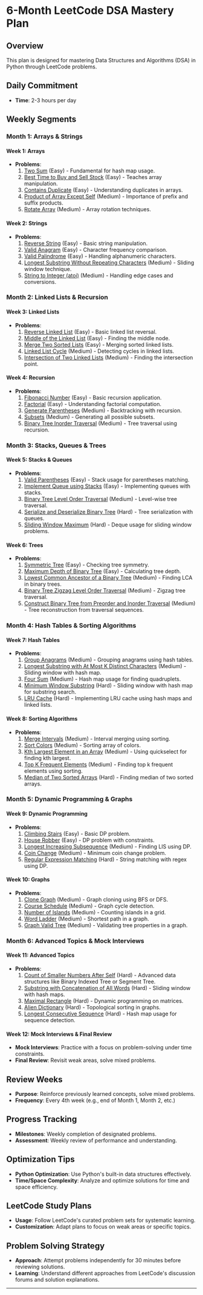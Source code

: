# 6-Month LeetCode DSA Mastery Plan

## Overview
This plan is designed for mastering Data Structures and Algorithms (DSA) in Python through LeetCode problems.

## Daily Commitment
- **Time**: 2-3 hours per day

## Weekly Segments

### Month 1: Arrays & Strings

#### Week 1: Arrays
- **Problems**:
  1. [Two Sum](https://leetcode.com/problems/two-sum/) (Easy) - Fundamental for hash map usage.
  2. [Best Time to Buy and Sell Stock](https://leetcode.com/problems/best-time-to-buy-and-sell-stock/) (Easy) - Teaches array manipulation.
  3. [Contains Duplicate](https://leetcode.com/problems/contains-duplicate/) (Easy) - Understanding duplicates in arrays.
  4. [Product of Array Except Self](https://leetcode.com/problems/product-of-array-except-self/) (Medium) - Importance of prefix and suffix products.
  5. [Rotate Array](https://leetcode.com/problems/rotate-array/) (Medium) - Array rotation techniques.

#### Week 2: Strings
- **Problems**:
  1. [Reverse String](https://leetcode.com/problems/reverse-string/) (Easy) - Basic string manipulation.
  2. [Valid Anagram](https://leetcode.com/problems/valid-anagram/) (Easy) - Character frequency comparison.
  3. [Valid Palindrome](https://leetcode.com/problems/valid-palindrome/) (Easy) - Handling alphanumeric characters.
  4. [Longest Substring Without Repeating Characters](https://leetcode.com/problems/longest-substring-without-repeating-characters/) (Medium) - Sliding window technique.
  5. [String to Integer (atoi)](https://leetcode.com/problems/string-to-integer-atoi/) (Medium) - Handling edge cases and conversions.

### Month 2: Linked Lists & Recursion

#### Week 3: Linked Lists
- **Problems**:
  1. [Reverse Linked List](https://leetcode.com/problems/reverse-linked-list/) (Easy) - Basic linked list reversal.
  2. [Middle of the Linked List](https://leetcode.com/problems/middle-of-the-linked-list/) (Easy) - Finding the middle node.
  3. [Merge Two Sorted Lists](https://leetcode.com/problems/merge-two-sorted-lists/) (Easy) - Merging sorted linked lists.
  4. [Linked List Cycle](https://leetcode.com/problems/linked-list-cycle/) (Medium) - Detecting cycles in linked lists.
  5. [Intersection of Two Linked Lists](https://leetcode.com/problems/intersection-of-two-linked-lists/) (Medium) - Finding the intersection point.

#### Week 4: Recursion
- **Problems**:
  1. [Fibonacci Number](https://leetcode.com/problems/fibonacci-number/) (Easy) - Basic recursion application.
  2. [Factorial](https://leetcode.com/problems/factorial/) (Easy) - Understanding factorial computation.
  3. [Generate Parentheses](https://leetcode.com/problems/generate-parentheses/) (Medium) - Backtracking with recursion.
  4. [Subsets](https://leetcode.com/problems/subsets/) (Medium) - Generating all possible subsets.
  5. [Binary Tree Inorder Traversal](https://leetcode.com/problems/binary-tree-inorder-traversal/) (Medium) - Tree traversal using recursion.

### Month 3: Stacks, Queues & Trees

#### Week 5: Stacks & Queues
- **Problems**:
  1. [Valid Parentheses](https://leetcode.com/problems/valid-parentheses/) (Easy) - Stack usage for parentheses matching.
  2. [Implement Queue using Stacks](https://leetcode.com/problems/implement-queue-using-stacks/) (Easy) - Implementing queues with stacks.
  3. [Binary Tree Level Order Traversal](https://leetcode.com/problems/binary-tree-level-order-traversal/) (Medium) - Level-wise tree traversal.
  4. [Serialize and Deserialize Binary Tree](https://leetcode.com/problems/serialize-and-deserialize-binary-tree/) (Hard) - Tree serialization with queues.
  5. [Sliding Window Maximum](https://leetcode.com/problems/sliding-window-maximum/) (Hard) - Deque usage for sliding window problems.

#### Week 6: Trees
- **Problems**:
  1. [Symmetric Tree](https://leetcode.com/problems/symmetric-tree/) (Easy) - Checking tree symmetry.
  2. [Maximum Depth of Binary Tree](https://leetcode.com/problems/maximum-depth-of-binary-tree/) (Easy) - Calculating tree depth.
  3. [Lowest Common Ancestor of a Binary Tree](https://leetcode.com/problems/lowest-common-ancestor-of-a-binary-tree/) (Medium) - Finding LCA in binary trees.
  4. [Binary Tree Zigzag Level Order Traversal](https://leetcode.com/problems/binary-tree-zigzag-level-order-traversal/) (Medium) - Zigzag tree traversal.
  5. [Construct Binary Tree from Preorder and Inorder Traversal](https://leetcode.com/problems/construct-binary-tree-from-preorder-and-inorder-traversal/) (Medium) - Tree reconstruction from traversal sequences.

### Month 4: Hash Tables & Sorting Algorithms

#### Week 7: Hash Tables
- **Problems**:
  1. [Group Anagrams](https://leetcode.com/problems/group-anagrams/) (Medium) - Grouping anagrams using hash tables.
  2. [Longest Substring with At Most K Distinct Characters](https://leetcode.com/problems/longest-substring-with-at-most-k-distinct-characters/) (Medium) - Sliding window with hash map.
  3. [Four Sum](https://leetcode.com/problems/4sum/) (Medium) - Hash map usage for finding quadruplets.
  4. [Minimum Window Substring](https://leetcode.com/problems/minimum-window-substring/) (Hard) - Sliding window with hash map for substring search.
  5. [LRU Cache](https://leetcode.com/problems/lru-cache/) (Hard) - Implementing LRU cache using hash maps and linked lists.

#### Week 8: Sorting Algorithms
- **Problems**:
  1. [Merge Intervals](https://leetcode.com/problems/merge-intervals/) (Medium) - Interval merging using sorting.
  2. [Sort Colors](https://leetcode.com/problems/sort-colors/) (Medium) - Sorting array of colors.
  3. [Kth Largest Element in an Array](https://leetcode.com/problems/kth-largest-element-in-an-array/) (Medium) - Using quickselect for finding kth largest.
  4. [Top K Frequent Elements](https://leetcode.com/problems/top-k-frequent-elements/) (Medium) - Finding top k frequent elements using sorting.
  5. [Median of Two Sorted Arrays](https://leetcode.com/problems/median-of-two-sorted-arrays/) (Hard) - Finding median of two sorted arrays.

### Month 5: Dynamic Programming & Graphs

#### Week 9: Dynamic Programming
- **Problems**:
  1. [Climbing Stairs](https://leetcode.com/problems/climbing-stairs/) (Easy) - Basic DP problem.
  2. [House Robber](https://leetcode.com/problems/house-robber/) (Easy) - DP problem with constraints.
  3. [Longest Increasing Subsequence](https://leetcode.com/problems/longest-increasing-subsequence/) (Medium) - Finding LIS using DP.
  4. [Coin Change](https://leetcode.com/problems/coin-change/) (Medium) - Minimum coin change problem.
  5. [Regular Expression Matching](https://leetcode.com/problems/regular-expression-matching/) (Hard) - String matching with regex using DP.

#### Week 10: Graphs
- **Problems**:
  1. [Clone Graph](https://leetcode.com/problems/clone-graph/) (Medium) - Graph cloning using BFS or DFS.
  2. [Course Schedule](https://leetcode.com/problems/course-schedule/) (Medium) - Graph cycle detection.
  3. [Number of Islands](https://leetcode.com/problems/number-of-islands/) (Medium) - Counting islands in a grid.
  4. [Word Ladder](https://leetcode.com/problems/word-ladder/) (Medium) - Shortest path in a graph.
  5. [Graph Valid Tree](https://leetcode.com/problems/graph-valid-tree/) (Medium) - Validating tree properties in a graph.

### Month 6: Advanced Topics & Mock Interviews

#### Week 11: Advanced Topics
- **Problems**:
  1. [Count of Smaller Numbers After Self](https://leetcode.com/problems/count-of-smaller-numbers-after-self/) (Hard) - Advanced data structures like Binary Indexed Tree or Segment Tree.
  2. [Substring with Concatenation of All Words](https://leetcode.com/problems/substring-with-concatenation-of-all-words/) (Hard) - Sliding window with hash maps.
  3. [Maximal Rectangle](https://leetcode.com/problems/maximal-rectangle/) (Hard) - Dynamic programming on matrices.
  4. [Alien Dictionary](https://leetcode.com/problems/alien-dictionary/) (Hard) - Topological sorting in graphs.
  5. [Longest Consecutive Sequence](https://leetcode.com/problems/longest-consecutive-sequence/) (Hard) - Hash map usage for sequence detection.

#### Week 12: Mock Interviews & Final Review
- **Mock Interviews**: Practice with a focus on problem-solving under time constraints.
- **Final Review**: Revisit weak areas, solve mixed problems.

## Review Weeks
- **Purpose**: Reinforce previously learned concepts, solve mixed problems.
- **Frequency**: Every 4th week (e.g., end of Month 1, Month 2, etc.)

## Progress Tracking
- **Milestones**: Weekly completion of designated problems.
- **Assessment**: Weekly review of performance and understanding.

## Optimization Tips
- **Python Optimization**: Use Python's built-in data structures effectively.
- **Time/Space Complexity**: Analyze and optimize solutions for time and space efficiency.

## LeetCode Study Plans
- **Usage**: Follow LeetCode's curated problem sets for systematic learning.
- **Customization**: Adapt plans to focus on weak areas or specific topics.

## Problem Solving Strategy
- **Approach**: Attempt problems independently for 30 minutes before reviewing solutions.
- **Learning**: Understand different approaches from LeetCode's discussion forums and solution explanations.

---

